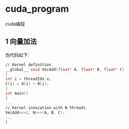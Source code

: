 # cuda_program
cuda编程
## 1 向量加法
伪代码如下:
```cpp
∕∕ Kernel definition
__global__ void VecAdd(float* A, float* B, float* C)
{
int i = threadIdx.x;
C[i] = A[i] + B[i];
}
int main()
{
...
∕∕ Kernel invocation with N threads
VecAdd<<<1, N>>>(A, B, C);
...
}
```
